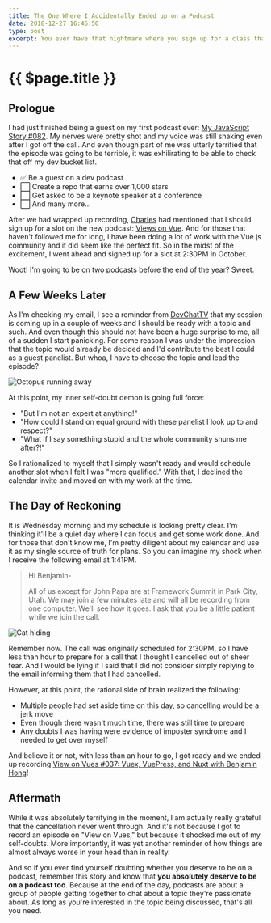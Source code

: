 ```yaml
---
title: The One Where I Accidentally Ended up on a Podcast
date: 2018-12-27 16:46:50
type: post
excerpt: You ever have that nightmare where you sign up for a class that you forget to drop out of and end up needing to take the final at the end of the semester? Well, this one doesn't fall too far from the tree.
---
```


# {{ $page.title }}

## Prologue

I had just finished being a guest on my first podcast ever: [My JavaScript Story #082](https://devchat.tv/my-javascript-story/mjs-082-benjamin-hong/). My nerves were pretty shot and my voice was still shaking even after I got off the call. And even though part of me was utterly terrified that the episode was going to be terrible, it was exhilirating to be able to check that off my dev bucket list.

- :white_check_mark: Be a guest on a dev podcast
- :white_large_square: Create a repo that earns over 1,000 stars
- :white_large_square: Get asked to be a keynote speaker at a conference
- :white_large_square: And many more...

After we had wrapped up recording, [Charles](https://twitter.com/cmaxw) had mentioned that I should sign up for a slot on the new podcast: [Views on Vue](https://devchat.tv/views-on-vue/). And for those that haven't followed me for long, I have been doing a lot of work with the Vue.js community and it did seem like the perfect fit. So in the midst of the excitement, I went ahead and signed up for a slot at 2:30PM in October.

Woot! I'm going to be on two podcasts before the end of the year? Sweet.

## A Few Weeks Later

As I'm checking my email, I see a reminder from [DevChatTV](https://devchat.tv/) that my session is coming up in a couple of weeks and I should be ready with a topic and such. And even though this should not have been a huge surprise to me, all of a sudden I start panicking. For some reason I was under the impression that the topic would already be decided and I'd contribute the best I could as a guest panelist. But whoa, I have to choose the topic and lead the episode?

![Octopus running away](https://media.giphy.com/media/6h4z4b3v6XWxO/giphy.gif)

At this point, my inner self-doubt demon is going full force:

- "But I'm not an expert at anything!"
- "How could I stand on equal ground with these panelist I look up to and respect?"
- "What if I say something stupid and the whole community shuns me after?!"

So I rationalized to myself that I simply wasn't ready and would schedule another slot when I felt I was "more qualified." With that, I declined the calendar invite and moved on with my work at the time.

## The Day of Reckoning

It is Wednesday morning and my schedule is looking pretty clear. I'm thinking it'll be a quiet day where I can focus and get some work done. And for those that don't know me, I'm pretty diligent about my calendar and use it as my single source of truth for plans. So you can imagine my shock when I receive the following email at 1:41PM.

> Hi Benjamin-
>
> All of us except for John Papa are at Framework Summit in Park City, Utah. We may join a few minutes late and will all be recording from one computer. We'll see how it goes. I ask that you be a little patient while we join the call.

![Cat hiding](https://media.giphy.com/media/b0ebYAjHpFqZG/giphy.gif)

Remember now. The call was originally scheduled for 2:30PM, so I have less than hour to prepare for a call that I thought I cancelled out of sheer fear. And I would be lying if I said that I did not consider simply replying to the email informing them that I had cancelled. 

However, at this point, the rational side of brain realized the following:

- Multiple people had set aside time on this day, so cancelling would be a jerk move
- Even though there wasn't much time, there was still time to prepare
- Any doubts I was having were evidence of imposter syndrome and I needed to get over myself

And believe it or not, with less than an hour to go, I got ready and we ended up recording [View on Vues #037: Vuex, VuePress, and Nuxt with Benjamin Hong](https://devchat.tv/views-on-vue/vov-037-benjamin-hong/)!

## Aftermath

While it was absolutely terrifying in the moment, I am actually really grateful that the cancellation never went through. And it's not because I got to record an episode on "View on Vues," but because it shocked me out of my self-doubts. More importantly, it was yet another reminder of how things are almost always worse in your head than in reality.

And so if you ever find yourself doubting whether you deserve to be on a podcast, remember this story and know that **you absolutely deserve to be on a podcast too**. Because at the end of the day, podcasts are about a group of people getting together to chat about a topic they're passionate about. As long as you're interested in the topic being discussed, that's all you need.
